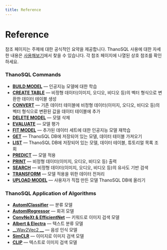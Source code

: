 ```yaml
---
title: Reference
---
```


# __Reference__

참조 페이지는 주제에 대한 공식적인 요약을 제공합니다. ThanoSQL 사용에 대한 자세한 내용은 [사용해보기](/ko/tutorials/hello_thanosql.ipynb/)에서 찾을 수 있습니다. 각 참조 페이지에 나열된 상호 참조를 확인하세요.

### __ThanoSQL Commands__

- [__BUILD MODEL__](/ko/how-to_guides/ThanoSQL_ml/BUILD_MODEL_SYNTAX/) — 인공지능 모델에 대한 학습
- [__CREATE TABLE__](/ko/how-to_guides/ThanoSQL_query/CREATE_TABLE_SYNTAX/) — 비정형 데이터(이미지, 오디오, 비디오 등)의 벡터 형식으로 변환한 데이터 테이블 생성
- [__CONVERT__](/ko/how-to_guides/ThanoSQL_query/CONVERT_USING_SYNTAX/) — 기존 데이터 테이블에 비정형 데이터(이미지, 오디오, 비디오 등)의 벡터 형식으로 변환된 값을 데이터 테이블에 추가
- [__DELETE MODEL__](/ko/how-to_guides/ThanoSQL_ml/DELETE_MODEL_SYNTAX/) —  모델 삭제
- [__EVALUATE__](/ko/how-to_guides/ThanoSQL_ml/EVALUATE_MODEL_SYNTAX/) —  모델 평가
- [__FIT MODEL__](/ko/how-to_guides/ThanoSQL_ml/FIT_MODEL_SYNTAX/) —  추가된 데이터 세트에 대한 인공지능 모델 재학습
- [__GET__](/ko/how-to_guides/ThanoSQL_query/GET_SYNTAX/) —  ThanoSQL DB에 저장되어 있는 모델, 데이터 테이블 가져오기
- [__LIST__](/ko/how-to_guides/ThanoSQL_query/LIST_SYNTAX/) — ThanoSQL DB에 저장되어 있는 모델, 데이터 테이블, 튜토리얼 목록 조회
- [__PREDICT__](/ko/how-to_guides/ThanoSQL_ml/PREDICT_MODEL_SYNTAX/) — 모델 적용
- [__PRINT__](/ko/how-to_guides/ThanoSQL_query/PRINT_SYNTAX/) — 비정형 데이터(이미지, 오디오, 비디오 등) 출력
- [__SEARCH__](/ko/how-to_guides/ThanoSQL_query/SEARCH_SYNTAX/) — 비정형 데이터(이미지, 오디오, 비디오 등)의 유사도 기반 검색
- [__TRANSFORM__](/ko/how-to_guides/ThanoSQL_ml/TRANSFORM_MODEL_SYNTAX/) — 모델 적용을 위한 데이터 전처리
- [__UPLOAD MODEL__](/ko/how-to_guides/ThanoSQL_qyery/UPLOAD_SYNTAX/) — 사용자가 직접 만든 모델 ThanoSQL DB에 올리기

### __ThanoSQL Application of Algorithms__

- [__AutomlClassifier__](/how-to_guides/OPTIONS/#1-automlclassifier/) — 분류 모델
- [__AutomlRegressor__](/how-to_guides/OPTIONS/#2-automlregressor/) — 회귀 모델
- [__ConvNeXt & EfficientNet__](/how-to_guides/OPTIONS/#3-convnext-efficientnet/) — 키워드로 이미지 검색 모델
- [__Albert & Electra__](/ko/how-to_guides/OPTIONS/#4-albert-electra/) — 텍스트 분류 모델
- [__Wav2Vec2 __](/ko/how-to_guides/OPTIONS/#5-wav2vec2/) — 음성 인식 모델
- [__SimCLR__](/ko/how-to_guides/OPTIONS/#6-simclr/) —  이미지로 이미지 검색 모델
- [__CLIP__](/ko/how-to_guides/OPTIONS/#7-clip/) — 텍스트로 이미지 검색 모델


